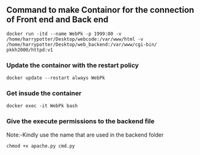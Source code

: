 ## Command to make Containor for the connection of Front end and Back end 

```
docker run -itd --name WebPk -p 1999:80 -v  /home/harrypotter/Desktop/webcode:/var/www/html -v /home/harrypotter/Desktop/web_backend:/var/www/cgi-bin/ pkkh2000/httpd:v1
```

### Update the containor with the restart policy

```
docker update --restart always WebPk
```


### Get insude the container
```
docker exec -it WebPk bash
```


### Give the execute permissions to the backend file
Note:-Kindly use the name that are used in the backend folder
```
chmod +x apache.py cmd.py 
```


